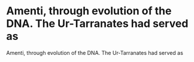 # Amenti, through evolution of the DNA. The Ur-Tarranates had served as

Amenti, through evolution of the DNA. The Ur-Tarranates had served as